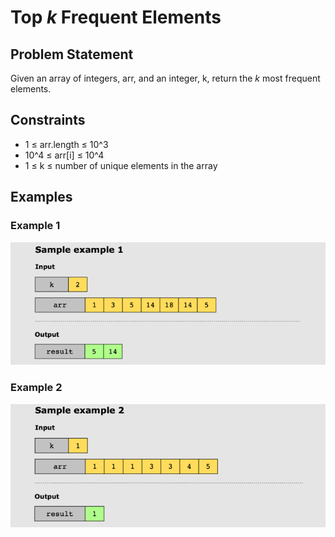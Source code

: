 # Top _k_ Frequent Elements

## Problem Statement

Given an array of integers, arr, and an integer, k, return the  _k_  most frequent elements.

## Constraints

* 1 ≤ arr.length ≤ 10^3
* 10^4 ≤ arr[i] ≤ 10^4
* 1 ≤ k ≤ number of unique elements in the array

## Examples

### Example 1

![img.png](img.png)

### Example 2

![img_1.png](img_1.png)
